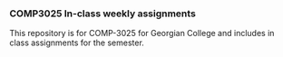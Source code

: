 ### COMP3025 In-class weekly assignments
This repository is for COMP-3025 for Georgian College and includes in class assignments for the semester.
